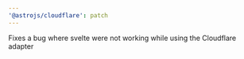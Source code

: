 ```yaml
---
'@astrojs/cloudflare': patch
---
```


Fixes a bug where svelte were not working while using the Cloudflare adapter
